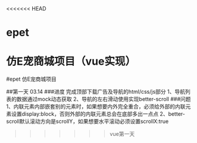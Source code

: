 <<<<<<< HEAD
# epet
仿E宠商城项目（vue实现）
=======
#epet 仿E宠商城项目

##第一天 03.14
  ###进度
    完成顶部下载广告及导航的html/css/js部分
      1、导航列表的数据通过mock动态获取
      2、导航的左右滑动使用实现better-scroll
  ###问题
  1、内联元素内部嵌套别的元素时，如果想要内外完全重合，必须给外部的内联元素设置display:block，否则外部的内联元素总会在底部多出一点点
  2、better-scroll默认滚动方向是scrollY，如果想要水平滚动必须设置scrollX:true


>>>>>>> vue第一天
